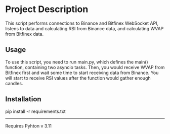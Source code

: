 <h1>Project Description</h1>
This script performs connections to Binance and Bitfinex WebSocket API, listens to data and calculating RSI from Binance data, and calculating WVAP from Bitfinex data.
<h2>Usage</h2>
To use this script, you need to run main.py, which defines the main() function, containing two asyncio tasks. 
Then, you would receive WVAP from Bitfinex first and wait some time to start receiving data from Binance. 
You will start to receive RSI values after the function would gather enough candles.
<h2>Installation</h2>
pip install -r requirements.txt
<hr>
Requires Pyhton v 3.11